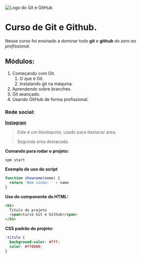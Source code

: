 ![Logo do Git e GitHub](https://pythonforundergradengineers.com/posts/git/images/git_and_github_logo.png)

# Curso de Git e Github.

Nesse curso foi ensinado a dominar todo **git** e **github** _do zero ao profissional._

## Módulos:

1. Começando com Git.
   1. O que é Git.
   2. Instalando git na máquina.
2. Aprendendo sobre branches.
3. Git avançado.
4. Usando GitHub de forma profissional.

### Rede social:

[**Instagram**](https://instagram.com/tipopamela)

> Este é um blockquote, usado para destacar area.
>
> Segunda area destacada.

**Comando para rodar o projeto:**

```
npm start
```

**Exemplo de uso do script**

```js
function showname(nome) {
  return 'Bem vindo: ' + name
}
```

**Uso do componente do HTML:**

```html
<h1>
  Título do projeto
  <span>Curso Git e Github</span>
</h1>
```

**CSS padrão do projeto:**

```css
.titulo {
  background-color: #fff;
  color: #ff0000;
}
```
